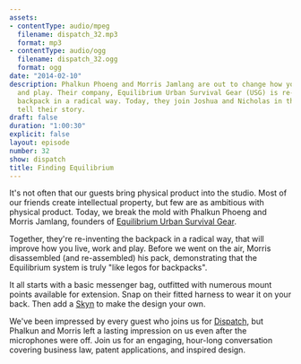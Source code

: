 ```yaml
---
assets:
- contentType: audio/mpeg
  filename: dispatch_32.mp3
  format: mp3
- contentType: audio/ogg
  filename: dispatch_32.ogg
  format: ogg
date: "2014-02-10"
description: Phalkun Phoeng and Morris Jamlang are out to change how you live, work,
  and play. Their company, Equilibrium Urban Survival Gear (USG) is re-inventing the
  backpack in a radical way. Today, they join Joshua and Nicholas in the studio to
  tell their story.
draft: false
duration: "1:00:30"
explicit: false
layout: episode
number: 32
show: dispatch
title: Finding Equilibrium
---
```

It's not often that our guests bring physical product into the studio. Most of our friends create intellectual property, but few are as ambitious with physical product. Today, we break the mold with Phalkun Phoeng and Morris Jamlang, founders of [Equilibrium Urban Survival Gear](http://equnit.com).

Together, they're re-inventing the backpack in a radical way, that will improve how you live, work and play. Before we went on the air, Morris disassembled (and re-assembled) his pack, demonstrating that the Equilibrium system is truly "like legos for backpacks".

It all starts with a basic messenger bag, outfitted with numerous mount points available for extension. Snap on their fitted harness to wear it on your back. Then add a [Skyn](http://equnit.com/equilibrium/shop/category/skyns) to make the design your own.

We've been impressed by every guest who joins us for [Dispatch](http://nicholaswyoung.com/programs/dispatch), but Phalkun and Morris left a lasting impression on us even after the microphones were off. Join us for an engaging, hour-long conversation covering business law, patent applications, and inspired design.